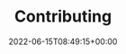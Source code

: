 ---
title: "Contributing"
description: "Contributing to the Green Metrics Tool or to Example Applications"
date: 2022-06-15T08:49:15+00:00
weight: 300
toc: true
---